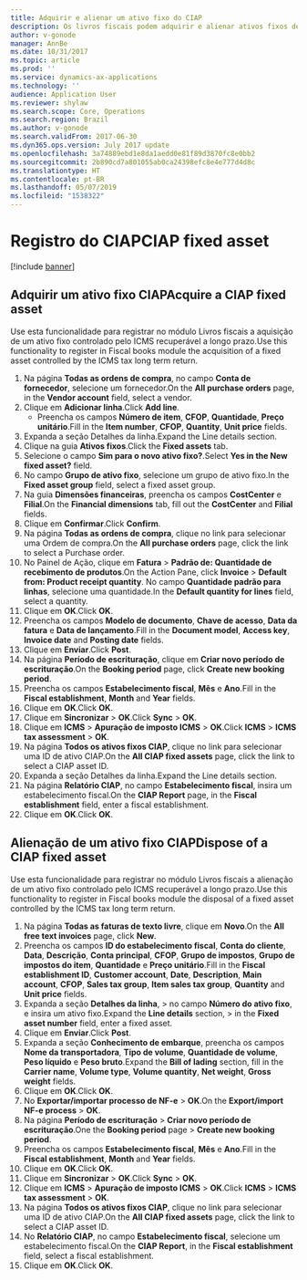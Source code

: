 ```yaml
---
title: Adquirir e alienar um ativo fixo do CIAP
description: Os livros fiscais podem adquirir e alienar ativos fixos de ICMS recuperável a longo prazo.
author: v-gonode
manager: AnnBe
ms.date: 10/31/2017
ms.topic: article
ms.prod: ''
ms.service: dynamics-ax-applications
ms.technology: ''
audience: Application User
ms.reviewer: shylaw
ms.search.scope: Core, Operations
ms.search.region: Brazil
ms.author: v-gonode
ms.search.validFrom: 2017-06-30
ms.dyn365.ops.version: July 2017 update
ms.openlocfilehash: 3a74889ebd1e8da1aedd0e81f89d3870fc8e0bb2
ms.sourcegitcommit: 2b890cd7a801055ab0ca24398efc8e4e777d4d8c
ms.translationtype: HT
ms.contentlocale: pt-BR
ms.lasthandoff: 05/07/2019
ms.locfileid: "1538322"
---
```

# <a name="ciap-fixed-asset"></a><span data-ttu-id="2e9c3-103">Registro do CIAP</span><span class="sxs-lookup"><span data-stu-id="2e9c3-103">CIAP fixed asset</span></span>

[!include [banner](../includes/banner.md)]

## <a name="acquire-a-ciap-fixed-asset"></a><span data-ttu-id="2e9c3-104">Adquirir um ativo fixo CIAP</span><span class="sxs-lookup"><span data-stu-id="2e9c3-104">Acquire a CIAP fixed asset</span></span>
<span data-ttu-id="2e9c3-105">Use esta funcionalidade para registrar no módulo Livros fiscais a aquisição de um ativo fixo controlado pelo ICMS recuperável a longo prazo.</span><span class="sxs-lookup"><span data-stu-id="2e9c3-105">Use this functionality to register in Fiscal books module the acquisition of a fixed asset controlled by the ICMS tax long term return.</span></span>

1. <span data-ttu-id="2e9c3-106">Na página **Todas as ordens de compra**, no campo **Conta de fornecedor**, selecione um fornecedor.</span><span class="sxs-lookup"><span data-stu-id="2e9c3-106">On the **All purchase orders** page, in the **Vendor account** field, select a vendor.</span></span>
2. <span data-ttu-id="2e9c3-107">Clique em **Adicionar linha**.</span><span class="sxs-lookup"><span data-stu-id="2e9c3-107">Click **Add line**.</span></span>
   -  <span data-ttu-id="2e9c3-108">Preencha os campos **Número de item**, **CFOP**, **Quantidade**, **Preço unitário**.</span><span class="sxs-lookup"><span data-stu-id="2e9c3-108">Fill in the **Item number**, **CFOP**, **Quantity**, **Unit price** fields.</span></span>
3. <span data-ttu-id="2e9c3-109">Expanda a seção Detalhes da linha.</span><span class="sxs-lookup"><span data-stu-id="2e9c3-109">Expand the Line details section.</span></span>
4. <span data-ttu-id="2e9c3-110">Clique na guia **Ativos fixos**.</span><span class="sxs-lookup"><span data-stu-id="2e9c3-110">Click the **Fixed assets** tab.</span></span>
5. <span data-ttu-id="2e9c3-111">Selecione o campo **Sim para o novo ativo fixo?**.</span><span class="sxs-lookup"><span data-stu-id="2e9c3-111">Select **Yes in the New fixed asset?** field.</span></span>
6. <span data-ttu-id="2e9c3-112">No campo **Grupo de ativo fixo**, selecione um grupo de ativo fixo.</span><span class="sxs-lookup"><span data-stu-id="2e9c3-112">In the **Fixed asset group** field, select a fixed asset group.</span></span>
7. <span data-ttu-id="2e9c3-113">Na guia **Dimensões financeiras**, preencha os campos **CostCenter** e **Filial**.</span><span class="sxs-lookup"><span data-stu-id="2e9c3-113">On the **Financial dimensions** tab, fill out the **CostCenter** and **Filial** fields.</span></span>
8. <span data-ttu-id="2e9c3-114">Clique em **Confirmar**.</span><span class="sxs-lookup"><span data-stu-id="2e9c3-114">Click **Confirm**.</span></span>
9. <span data-ttu-id="2e9c3-115">Na página **Todas as ordens de compra**, clique no link para selecionar uma Ordem de compra.</span><span class="sxs-lookup"><span data-stu-id="2e9c3-115">On the **All purchase orders** page, click the link to select a Purchase order.</span></span>
10. <span data-ttu-id="2e9c3-116">No Painel de Ação, clique em **Fatura** > **Padrão de: Quantidade de recebimento de produtos**.</span><span class="sxs-lookup"><span data-stu-id="2e9c3-116">On the Action Pane, click **Invoice** > **Default from: Product receipt quantity**.</span></span> <span data-ttu-id="2e9c3-117">No campo **Quantidade padrão para linhas**, selecione uma quantidade.</span><span class="sxs-lookup"><span data-stu-id="2e9c3-117">In the **Default quantity for lines** field, select a quantity.</span></span>
11. <span data-ttu-id="2e9c3-118">Clique em **OK**.</span><span class="sxs-lookup"><span data-stu-id="2e9c3-118">Click **OK**.</span></span>
12. <span data-ttu-id="2e9c3-119">Preencha os campos **Modelo de documento**, **Chave de acesso**, **Data da fatura** e **Data de lançamento**.</span><span class="sxs-lookup"><span data-stu-id="2e9c3-119">Fill in the **Document model**, **Access key**, **Invoice date** and **Posting date** fields.</span></span>
13. <span data-ttu-id="2e9c3-120">Clique em **Enviar**.</span><span class="sxs-lookup"><span data-stu-id="2e9c3-120">Click **Post**.</span></span>
14. <span data-ttu-id="2e9c3-121">Na página **Período de escrituração**, clique em **Criar novo período de escrituração**.</span><span class="sxs-lookup"><span data-stu-id="2e9c3-121">On the **Booking period** page, click **Create new booking period**.</span></span>
15. <span data-ttu-id="2e9c3-122">Preencha os campos **Estabelecimento fiscal**, **Mês** e **Ano**.</span><span class="sxs-lookup"><span data-stu-id="2e9c3-122">Fill in the **Fiscal establishment**, **Month** and **Year** fields.</span></span>
16. <span data-ttu-id="2e9c3-123">Clique em **OK**.</span><span class="sxs-lookup"><span data-stu-id="2e9c3-123">Click **OK**.</span></span>
17. <span data-ttu-id="2e9c3-124">Clique em **Sincronizar** > **OK**.</span><span class="sxs-lookup"><span data-stu-id="2e9c3-124">Click **Sync** > **OK**.</span></span>
18. <span data-ttu-id="2e9c3-125">Clique em **ICMS** > **Apuração de imposto ICMS** > **OK**.</span><span class="sxs-lookup"><span data-stu-id="2e9c3-125">Click **ICMS** > **ICMS tax assessment** > **OK**.</span></span>
19. <span data-ttu-id="2e9c3-126">Na página **Todos os ativos fixos CIAP**, clique no link para selecionar uma ID de ativo CIAP.</span><span class="sxs-lookup"><span data-stu-id="2e9c3-126">On the **All CIAP fixed assets** page, click the link to select a CIAP asset ID.</span></span>
20. <span data-ttu-id="2e9c3-127">Expanda a seção Detalhes da linha.</span><span class="sxs-lookup"><span data-stu-id="2e9c3-127">Expand the Line details section.</span></span>
21. <span data-ttu-id="2e9c3-128">Na página **Relatório CIAP**, no campo **Estabelecimento fiscal**, insira um estabelecimento fiscal.</span><span class="sxs-lookup"><span data-stu-id="2e9c3-128">On the **CIAP Report** page, in the **Fiscal establishment** field, enter a fiscal establishment.</span></span>
22. <span data-ttu-id="2e9c3-129">Clique em **OK**.</span><span class="sxs-lookup"><span data-stu-id="2e9c3-129">Click **OK**.</span></span>

## <a name="dispose-of-a-ciap-fixed-asset"></a><span data-ttu-id="2e9c3-130">Alienação de um ativo fixo CIAP</span><span class="sxs-lookup"><span data-stu-id="2e9c3-130">Dispose of a CIAP fixed asset</span></span>
<span data-ttu-id="2e9c3-131">Use esta funcionalidade para registrar no módulo Livros fiscais a alienação de um ativo fixo controlado pelo ICMS recuperável a longo prazo.</span><span class="sxs-lookup"><span data-stu-id="2e9c3-131">Use this functionality to register in Fiscal books module the disposal of a fixed asset controlled by the ICMS tax long term return.</span></span>

1.  <span data-ttu-id="2e9c3-132">Na página **Todas as faturas de texto livre**, clique em **Novo**.</span><span class="sxs-lookup"><span data-stu-id="2e9c3-132">On the **All free text invoices** page, click **New**.</span></span>
2.  <span data-ttu-id="2e9c3-133">Preencha os campos **ID do estabelecimento fiscal**, **Conta do cliente**, **Data**, **Descrição**, **Conta principal**, **CFOP**, **Grupo de impostos**, **Grupo de impostos do item**, **Quantidade** e **Preço unitário**.</span><span class="sxs-lookup"><span data-stu-id="2e9c3-133">Fill in the **Fiscal establishment ID**, **Customer account**, **Date**, **Description**, **Main account**, **CFOP**, **Sales tax group**, **Item sales tax group**, **Quantity** and **Unit price** fields.</span></span>
3.  <span data-ttu-id="2e9c3-134">Expanda a seção **Detalhes da linha**, > no campo **Número do ativo fixo**, e insira um ativo fixo.</span><span class="sxs-lookup"><span data-stu-id="2e9c3-134">Expand the **Line details** section, > in the **Fixed asset number** field, enter a fixed asset.</span></span>
4.  <span data-ttu-id="2e9c3-135">Clique em **Enviar**.</span><span class="sxs-lookup"><span data-stu-id="2e9c3-135">Click **Post**.</span></span>
5.  <span data-ttu-id="2e9c3-136">Expanda a seção **Conhecimento de embarque**, preencha os campos **Nome da transportadora**, **Tipo de volume**, **Quantidade de volume**, **Peso líquido** e **Peso bruto**.</span><span class="sxs-lookup"><span data-stu-id="2e9c3-136">Expand the **Bill of lading** section, fill in the **Carrier name**, **Volume type**, **Volume quantity**, **Net weight**, **Gross weight** fields.</span></span>
6.  <span data-ttu-id="2e9c3-137">Clique em **OK**.</span><span class="sxs-lookup"><span data-stu-id="2e9c3-137">Click **OK**.</span></span>
7.  <span data-ttu-id="2e9c3-138">No **Exportar/importar processo de NF-e** > **OK**.</span><span class="sxs-lookup"><span data-stu-id="2e9c3-138">On the **Export/import NF-e process** > **OK**.</span></span>
8.  <span data-ttu-id="2e9c3-139">Na página **Período de escrituração** > **Criar novo período de escrituração**.</span><span class="sxs-lookup"><span data-stu-id="2e9c3-139">One the **Booking period** page > **Create new booking period**.</span></span>
9.  <span data-ttu-id="2e9c3-140">Preencha os campos **Estabelecimento fiscal**, **Mês** e **Ano**.</span><span class="sxs-lookup"><span data-stu-id="2e9c3-140">Fill in the **Fiscal establishment**, **Month** and **Year** fields.</span></span>
10. <span data-ttu-id="2e9c3-141">Clique em **OK**.</span><span class="sxs-lookup"><span data-stu-id="2e9c3-141">Click **OK**.</span></span>
11. <span data-ttu-id="2e9c3-142">Clique em **Sincronizar** > **OK**.</span><span class="sxs-lookup"><span data-stu-id="2e9c3-142">Click **Sync** > **OK**.</span></span>
12. <span data-ttu-id="2e9c3-143">Clique em **ICMS** > **Apuração de imposto ICMS** > **OK**.</span><span class="sxs-lookup"><span data-stu-id="2e9c3-143">Click **ICMS** > **ICMS tax assessment** > **OK**.</span></span>
13. <span data-ttu-id="2e9c3-144">Na página **Todos os ativos fixos CIAP**, clique no link para selecionar uma ID de ativo CIAP.</span><span class="sxs-lookup"><span data-stu-id="2e9c3-144">On the **All CIAP fixed assets** page, click the link to select a CIAP asset ID.</span></span>
14. <span data-ttu-id="2e9c3-145">No **Relatório CIAP**, no campo **Estabelecimento fiscal**, selecione um estabelecimento fiscal.</span><span class="sxs-lookup"><span data-stu-id="2e9c3-145">On the **CIAP Report**, in the **Fiscal establishment** field, select a fiscal establishment.</span></span>
15. <span data-ttu-id="2e9c3-146">Clique em **OK**.</span><span class="sxs-lookup"><span data-stu-id="2e9c3-146">Click **OK**.</span></span>

